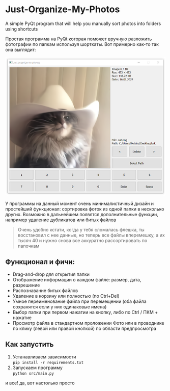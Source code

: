 # Just-Organize-My-Photos
A simple PyQt program that will help you manually sort photos into folders using shortcuts

Простая программа на PyQt которая поможет вручную разложить фотографии по папкам используя шорткаты. Вот примерно как-то так она выглядит:

![cat](/images/cat.png)

У программы на данный момент очень минималистичный дизайн и простейший функционал: сортировка фоток из одной папки в несколько других. Возможно в дальнейшем появятся дополнительные функции, например удаление дубликатов или битых файлов

> Очень удобно кстати, когда у тебя сломалась флешка, ты восстановил с нее данные, но теперь все файлы вперемешку, а их тысяч 40 и нужно снова все аккуратно рассортировать по папочкам

## Функционал и фичи:

* Drag-and-drop для открытия папки
* Отображение информации о каждом файле: размер, дата, разрешение
* Распознавание битых файлов
* Удаление в корзину или полностью (по Ctrl+Del)
* Умное переименование файла при перемещении (оба файла сохранятся если у них одинаковые имена)
* Выбор папки при первом нажатии на кнопку, либо по Ctrl / ПКМ + нажатие
* Просмотр файла в стандартном проложении Фото или в проводнике по клику (левой или правой кнопкой) по области предпросмотра

## Как запустить

1. Устанавливаем зависимости  
`pip install -r requirements.txt`
2. Запускаем программу  
`python src/main.py`

и все! да, вот настолько просто